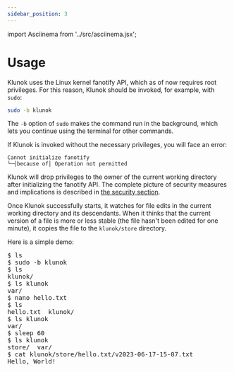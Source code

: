 ```yaml
---
sidebar_position: 3
---
```


import Asciinema from '../src/asciinema.jsx';

# Usage

Klunok uses the Linux kernel fanotify API, which as of now requires root privileges.
For this reason, Klunok should be invoked, for example, with `sudo`:

```bash
sudo -b klunok
```

The `-b` option of `sudo` makes the command run in the background,
which lets you continue using the terminal for other commands.

If Klunok is invoked without the necessary privileges, you will face an error:

```
Cannot initialize fanotify
└─┤because of│ Operation not permitted
```

Klunok will drop privileges to the owner of the current working directory
after initializing the fanotify API.
The complete picture of security measures and implications is described in
[the security section](./advanced/security.md).

Once Klunok successfully starts,
it watches for file edits in the current working directory and its descendants.
When it thinks that the current version of a file is more or less stable
(the file hasn't been edited for one minute),
it copies the file to the `klunok/store` directory.

Here is a simple demo:

<Asciinema src="/demo.cast">
  <pre>
$ ls
$ sudo -b klunok
$ ls
klunok/
$ ls klunok
var/
$ nano hello.txt
$ ls
hello.txt  klunok/
$ ls klunok
var/
$ sleep 60
$ ls klunok
store/  var/
$ cat klunok/store/hello.txt/v2023-06-17-15-07.txt
Hello, World!
  </pre>
</Asciinema>
